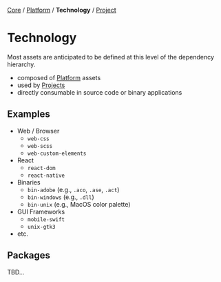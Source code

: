 [Core](CORE.md) / [Platform](PLATFORM.md) / **Technology** / [Project](PROJECT.md)

# Technology

Most assets are anticipated to be defined at this level of the dependency hierarchy.

* composed of [Platform](PLATFORM.md) assets
* used by [Projects](PROJECT.md)
* directly consumable in source code or binary applications


## Examples
* Web / Browser
    * `web-css`
    * `web-scss`
    * `web-custom-elements`
* React
    * `react-dom`
    * `react-native`
* Binaries
    * `bin-adobe` (e.g., `.aco`, `.ase`, `.act`)
    * `bin-windows` (e.g., `.dll`)
    * `bin-unix` (e.g., MacOS color palette)
* GUI Frameworks
    * `mobile-swift`
    * `unix-gtk3`
* etc.


## Packages
TBD...
